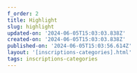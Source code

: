 ```yaml
---
f_order: 2
title: Highlight
slug: highlight
updated-on: '2024-06-05T15:03:03.838Z'
created-on: '2024-06-05T15:03:03.838Z'
published-on: '2024-06-05T15:03:56.614Z'
layout: '[inscriptions-categories].html'
tags: inscriptions-categories
---
```



